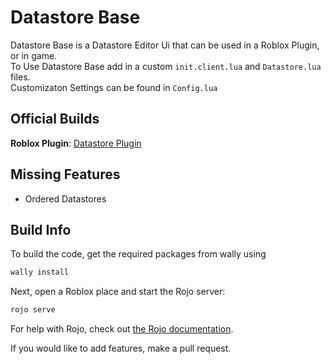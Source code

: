 # Datastore Base

Datastore Base is a Datastore Editor Ui that can be used in a Roblox Plugin, or in game.\
To Use Datastore Base add in a custom `init.client.lua` and `Datastore.lua` files.\
Customizaton Settings can be found in `Config.lua`

## Official Builds
**Roblox Plugin**: [Datastore Plugin](https://github.com/Stonetr03/DatastorePlugin)

## Missing Features
- Ordered Datastores

## Build Info

To build the code, get the required packages from wally using

```bash
wally install
```

Next, open a Roblox place and start the Rojo server:

```bash
rojo serve
```

For help with Rojo, check out [the Rojo documentation](https://rojo.space/docs).

If you would like to add features, make a pull request.
